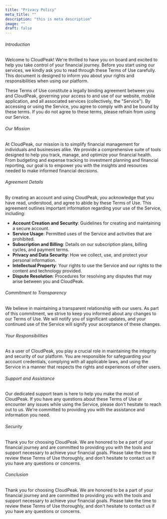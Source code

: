 ```yaml
---
title: "Privacy Policy"
meta_title: ""
description: "this is meta description"
image: ""
draft: false
---
```


###### Introduction

Welcome to CloudPeak! We're thrilled to have you on board and excited to help you take control of your financial journey. Before you start using our services, we kindly ask you to read through these Terms of Use carefully. This document is designed to inform you about your rights and responsibilities when using our platform.

These Terms of Use constitute a legally binding agreement between you and CloudPeak, governing your access to and use of our website, mobile application, and all associated services (collectively, the "Service"). By accessing or using the Service, you agree to comply with and be bound by these terms. If you do not agree to these terms, please refrain from using our Service.

###### Our Mission

At CloudPeak, our mission is to simplify financial management for individuals and businesses alike. We provide a comprehensive suite of tools designed to help you track, manage, and optimize your financial health. From budgeting and expense tracking to investment planning and financial reporting, our goal is to empower you with the insights and resources needed to make informed financial decisions.

###### Agreement Details

By creating an account and using CloudPeak, you acknowledge that you have read, understood, and agree to abide by these Terms of Use. This agreement outlines important information regarding your use of the Service, including:

- **Account Creation and Security**: Guidelines for creating and maintaining a secure account.
- **Service Usage**: Permitted uses of the Service and activities that are prohibited.
- **Subscription and Billing**: Details on our subscription plans, billing cycles, and payment terms.
- **Privacy and Data Security**: How we collect, use, and protect your personal information.
- **Intellectual Property**: Your rights to use the Service and our rights to the content and technology provided.
- **Dispute Resolution**: Procedures for resolving any disputes that may arise between you and CloudPeak.

###### Commitment to Transparency

We believe in maintaining a transparent relationship with our users. As part of this commitment, we strive to keep you informed about any changes to our Terms of Use. We will notify you of significant updates, and your continued use of the Service will signify your acceptance of these changes.

###### Your Responsibilities

As a user of CloudPeak, you play a crucial role in maintaining the integrity and security of our platform. You are responsible for safeguarding your account credentials, complying with all applicable laws, and using the Service in a manner that respects the rights and experiences of other users.

###### Support and Assistance

Our dedicated support team is here to help you make the most of CloudPeak. If you have any questions about these Terms of Use or encounter any issues while using the Service, please don't hesitate to reach out to us. We're committed to providing you with the assistance and information you need.

###### Security

Thank you for choosing CloudPeak. We are honored to be a part of your financial journey and are committed to providing you with the tools and support necessary to achieve your financial goals. Please take the time to review these Terms of Use thoroughly, and don't hesitate to contact us if you have any questions or concerns.

###### Conclusion

Thank you for choosing CloudPeak. We are honored to be a part of your financial journey and are committed to providing you with the tools and support necessary to achieve your financial goals. Please take the time to review these Terms of Use thoroughly, and don't hesitate to contact us if you have any questions or concerns.
